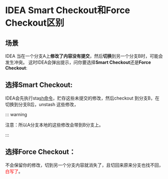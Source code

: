 # IDEA Smart Checkout和Force Checkout区别



## 场景

IDEA 当在一个分支A上**修改了内容没有提交**，然后**切换**到另一个分支B时，可能会发生冲突。 这时IDEA会弹出提示，问你要选择**Smart Checkout**还是**Force Checkout**:

## 选择**Smart Checkout**:

IDEA会先执行sta[sh命令](https://so.csdn.net/so/search?q=sh命令&spm=1001.2101.3001.7020)，贮存这些未提交的修改，然后checkout 到分支B，在切换到分支B后，unstash 这些修改，

::: warning

注意：所以A分支本地的这些修改会带到B分支上。

:::

## 选择**Force Checkout**：

不会保留你的修改，切到另一个分支内容就消失了，且切回来原来分支也找不回，<font color='red'>白写了</font>。